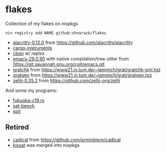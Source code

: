 # flakes
Collection of my flakes on nixpkgs

```
nix registry add NAME github:shnarazk/flakes
```

- [alacritty-0.12.0](https://alacritty.org) from https://github.com/alacritty/alacritty
- [cargo-instruments](https://github.com/cmyr/cargo-instruments)
- [cbqn](https://github.com/dzaima/CBQN) w/ replxx
- [emacs-29.0.90](https://www.gnu.org/software/emacs/) with native compilation/tree-sitter from https://git.savannah.gnu.org/cgit/emacs.git
- [gratchk](https://www21.in.tum.de/~lammich/grat/) from https://www21.in.tum.de/~lammich/grat/gratchk-sml.tgz
- [gratgen](https://www21.in.tum.de/~lammich/grat/) from https://www21.in.tum.de/~lammich/grat/gratgen.tgz
- [zellij-0.35.2](https://zellij.dev) from https://github.com/zellij-org/zellij

And some my programs:

- [fukuoka-c19.rs](https://github.com/shnarazk/fukuoka-c19.rs)
- [sat-bench](https://github.com/shnarazk/SAT-bench)
- [splr](https://github.com/shnarazk/splr)

## Retired

- [cadical](http://fmv.jku.at/cadical) from https://github.com/arminbiere/cadical
- [kissat](http://fmv.jku.at/kissat) was merged into nixpkgs

